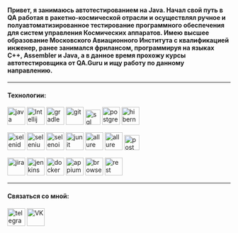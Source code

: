 
<h4 align="left">Привет, я занимаюсь автотестированием на Java. Начал свой путь в QA работая в ракетно-космической отрасли и осуществлял ручное и полуавтоматизированное тестирование программного обеспечения для систем управления Космических аппаратов. Имею высшее образование Московского Авиационного Института с квалификацией инженер, ранее занимался фрилансом, программируя на языках C++, Assembler и Java, а в данное время прохожу курсы автотестировщика от QA.Guru и ищу работу по данному направлению.</h4>

---
<h4 align="left">Технологии:</h4>
<p align="left"> 
<a href="https://www.java.com/" target="_blank" rel="noreferrer"><img src="https://cdn.jsdelivr.net/gh/devicons/devicon/icons/java/java-original.svg" alt="java" width="40" height="40"/></a>
<a href="https://www.jetbrains.com/idea/" target="_blank" rel="noreferrer"><img src="https://skillicons.dev/icons?i=idea" alt="Intellij IDEA" width="40" height="40"/></a>
<a href="https://gradle.com/" target="_blank" rel="noreferrer"><img src="https://skillicons.dev/icons?i=gradle" alt="gradle" width="40" height="40"/></a>
<a href="https://https://github.com/" target="_blank" rel="noreferrer"><img src="https://skillicons.dev/icons?i=github" alt="git" width="40" height="40"/></a>
<a href="https://ru.wikipedia.org/wiki/SQL" target="_blank" rel="noreferrer"><img src="https://www.inlineicons.com/svg/Web/sql-file-format-symbol-svg-icon.svg" alt="sql" width="34" height="34"/></a>
<a href="https://www.postgresql.org" target="_blank" rel="noreferrer"><img src="https://skillicons.dev/icons?i=postgres" alt="postgresql" width="40" height="40"/></a> 
<a href="https://hibernate.org/" target="_blank" rel="noreferrer"><img src="https://skillicons.dev/icons?i=hibernate" alt="hibernate" width="40" height="40"/></a> 

<a href="https://ru.selenide.org/" target="_blank" rel="noreferrer"><img src="https://fs.getcourse.ru/fileservice/file/download/a/159627/sc/399/h/5d2c34e97efd8aff6f7f2c1d3c8c30b8.svg" alt="selenide" width="40" height="40"/></a>
<a href="https://www.selenium.dev" target="_blank" rel="noreferrer"><img src="https://fs.getcourse.ru/fileservice/file/download/a/159627/sc/178/h/765d78cae8cf8967a7124cb8636c72f8.svg" alt="selenium" width="40" height="40"/></a>
<a href="https://aerokube.com/" target="_blank" rel="noreferrer"><img src="https://fs.getcourse.ru/fileservice/file/download/a/159627/sc/131/h/40ba0a9a145340d913192bff0f6c6b77.svg" alt="selenoid" width="40" height="40"/></a>
<a href="https://junit.org/junit5/" target="_blank" rel="noreferrer"><img src="https://fs.getcourse.ru/fileservice/file/download/a/159627/sc/390/h/b90dddb8bcf49db3d4ea4647f02cb479.svg" alt="junit" width="40" height="40"/></a>
<a href="https://github.com/allure-framework" target="_blank" rel="noreferrer"><img src="https://fs.getcourse.ru/fileservice/file/download/a/159627/sc/333/h/32108dd5b6c9c9c3cf4220fe6b2cc7fc.svg" alt="allure" width="40" height="40"/></a>
<a href="https://github.com/allure-framework" target="_blank" rel="noreferrer"><img src="https://fs.getcourse.ru/fileservice/file/download/a/159627/sc/185/h/c79ab1cf937ba73a952a0a02a11e9469.svg" alt="allure" width="40" height="40"/></a>
<a href="https://postman.com" target="_blank" rel="noreferrer"><img src="https://www.vectorlogo.zone/logos/getpostman/getpostman-icon.svg" alt="postman" width="34" height="34"/></a>

<a href="https://www.atlassian.com/ru/software/jira" target="_blank" rel="noreferrer"><img src="https://fs.getcourse.ru/fileservice/file/download/a/159627/sc/155/h/9b3a202b7545bfb958527fc1d9583eb5.svg" alt="jira" width="40" height="40"/></a>
<a href="https://www.jenkins.io" target="_blank" rel="noreferrer"><img src="https://skillicons.dev/icons?i=jenkins" alt="jenkins" width="40" height="40"/></a>
<a href="https://www.docker.com/" target="_blank" rel="noreferrer"><img src="https://fs.getcourse.ru/fileservice/file/download/a/159627/sc/321/h/c8dff31ce0854741a2ba5feb45b40a3b.svg" alt="docker" width="40" height="40"/></a>
<a href="https://github.com/appium/appium-desktop" target="_blank" rel="noreferrer"><img src="https://fs.getcourse.ru/fileservice/file/download/a/159627/sc/68/h/d5953e3d38225dd651184b4594889bea.svg" alt="appium" width="40" height="40"/></a>
<a href="https://www.browserstack.com/" target="_blank" rel="noreferrer"><img src="https://fs.getcourse.ru/fileservice/file/download/a/159627/sc/299/h/318c85205ecd71efb889108bdbae5e7f.svg" alt="browserstack" width="40" height="40"/></a>
<a href="https://rest-assured.io/" target="_blank" rel="noreferrer"><img src="https://fs.getcourse.ru/fileservice/file/download/a/159627/sc/428/h/c14aaadcc88c5e412b14dcfb7785dde5.svg" alt="rest assured" width="40" height="40"/></a>

---
<h4 align="left">Связаться со мной:</h4>
<p align="left"> 
  
<a href="https://t.me/VeberAL" target="_blank"><img src="https://cdn-icons-png.flaticon.com/512/2111/2111646.png" width="40" height="40" alt="telegram" /></a> 
<a href="https://vk.com/jacast" target="_blank"><img src="https://cdn-icons-png.flaticon.com/512/145/145813.png" width="40" height="40" alt="VK"/></a>
</p>
